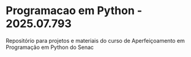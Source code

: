 # Programacao em Python - 2025.07.793
Repositório para projetos e materiais do curso de Aperfeiçoamento em Programação em Python do Senac
